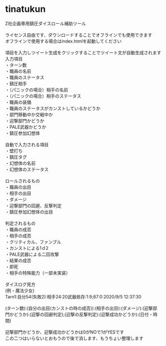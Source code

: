 # tinatukun
Z社企画専用鎮圧ダイスロール補助ツール
<br><br>
ライセンス自由です、ダウンロードすることでオフラインでも使用できます<br>
オフラインで使用する場合はindex.htmlを起動してください
<br><br>
項目を入力しツイート生成をクリックすることでツイート文が自動生成されます<br>
入力項目<br>
・ターン数<br>
・職員の名前<br>
・職員のステータス<br>
・鎮圧相手<br>
・（パニックの場合）相手の名前<br>
・（パニックの場合）相手のステータス<br>
・職員の装備<br>
・職員のステータスがカンストしているかどうか<br>
・部門移動中か交戦中か<br>
・迎撃部門かどうか<br>
・PALE武器かどうか<br>
・鎮圧参加幻想体<br>
<br>
自動で入力される項目<br>
・壁打ち<br>
・鎮圧タグ<br>
・幻想体の名前<br>
・幻想体のステータス<br>
<br>
ロールされるもの<br>
・職員の出目<br>
・相手の出目<br>
・ダメージ<br>
・迎撃部門の回避、反撃判定<br>
・鎮圧参加幻想体の出目<br>
<br>
判定されるもの<br>
・職員の成否<br>
・相手の成否<br>
・クリティカル、ファンブル<br>
・カンストによる1ｄ2<br>
・PALE武器による二回攻撃<br>
・結果の成否<br>
・即死<br>
・相手の特殊能力（一部未実装）<br>
<br>
ダイスログ見方<br>
(例・魔法少女)<br>
Tarn1:自分54(失敗2):相手24:20武器依存:1:9;87:0:2020/9/5 12:37:30<br><br>
(ターン数):(自分の出目(カンストの時の成否)):(相手の出目):(ダメージ):(迎撃部門かどうか):(迎撃の回避判定);(迎撃の反撃判定):(迎撃成功かどうか):(日付・時間)<br><br>
迎撃部門かどうか、迎撃成功かどうかは0がNOで1がYESです<br>
この二つはいらないとおもうので後で消します、もうちょい整理します<br>
